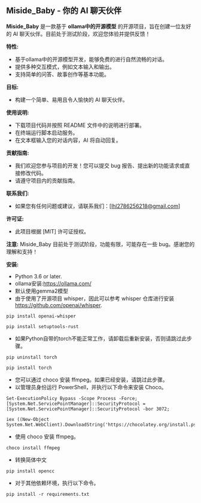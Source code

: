 ## Miside_Baby - 你的 AI 聊天伙伴

**Miside_Baby** 是一款基于 **ollama中的开源模型** 的开源项目，旨在创建一位友好的 AI 聊天伙伴。目前处于测试阶段，欢迎您体验并提供反馈！


**特性:**

* 基于ollama中的开源模型开发，能够免费的进行自然流畅的对话。
* 提供多种交互模式，例如文本输入和输出。
* 支持简单的问答、故事创作等基本功能。

**目标:**

*  构建一个简单、易用且令人愉快的 AI 聊天伙伴。


**使用说明:**

* 下载项目代码并按照 README 文件中的说明进行部署。
* 在终端运行脚本启动服务。
* 在文本框输入您的对话内容，AI 将自动回复。

**贡献指南:**

* 我们欢迎您参与项目的开发！您可以提交 bug 报告、提出新的功能请求或直接修改代码。
* 请遵守项目内的贡献指南。

**联系我们:**

* 如果您有任何问题或建议，请联系我们：[lhl2786256218@gmail.com]

**许可证:**

* 此项目根据 [MIT] 许可证授权。

**注意:** Miside_Baby 目前处于测试阶段，功能有限，可能存在一些 bug。感谢您的理解和支持！


**安装:**
* Python 3.6 or later.
* ollama安装:https://ollama.com/
* 默认使用gemma2模型
* 由于使用了开源项目 whisper，因此可以参考 whisper 仓库进行安装   https://github.com/openai/whisper.
  
<pre><code>pip install openai-whisper</code></pre>

<pre><code>pip install setuptools-rust</code></pre>

* 如果Python自带的torch不能正常工作，请卸载后重新安装，否则请跳过此步骤。
  
<pre><code>pip uninstall torch</code></pre>

<pre><code>pip install torch</code></pre>

* 您可以通过 choco 安装 ffmpeg。如果已经安装，请跳过此步骤。
* 以管理员身份运行 PowerShell，并执行以下命令来安装 Choco。
<pre><code>Set-ExecutionPolicy Bypass -Scope Process -Force; [System.Net.ServicePointManager]::SecurityProtocol = [System.Net.ServicePointManager]::SecurityProtocol -bor 3072; </code></pre>
<pre><code>iex ((New-Object System.Net.WebClient).DownloadString('https://chocolatey.org/install.ps1'))</code></pre>
* 使用 choco 安装 ffmpeg。
<pre><code>choco install ffmpeg</code></pre>
* 转换简体中文
<pre><code>pip install opencc</code></pre>
* 对于其他依赖环境，执行以下命令。
<pre><code>pip install -r requirements.txt</code></pre>

